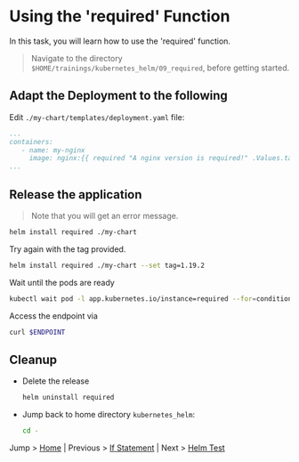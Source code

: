 # Using the 'required' Function

In this task, you will learn how to use the 'required' function.

> Navigate to the directory `$HOME/trainings/kubernetes_helm/09_required`, before getting started.

## Adapt the Deployment to the following

Edit `./my-chart/templates/deployment.yaml` file:
```yaml
...
containers:
   - name: my-nginx
     image: nginx:{{ required "A nginx version is required!" .Values.tag }}
...
```

## Release the application

> Note that you will get an error message.
```bash
helm install required ./my-chart 
```

Try again with the tag provided.
```bash
helm install required ./my-chart --set tag=1.19.2
```

Wait until the pods are ready

```bash
kubectl wait pod -l app.kubernetes.io/instance=required --for=condition=ready --timeout=120s
```

Access the endpoint via 
```bash
curl $ENDPOINT
```

## Cleanup
* Delete the release
  ```bash
  helm uninstall required
  ```
* Jump back to home directory `kubernetes_helm`:
  ```bash
  cd -
  ```

Jump > [Home](../README.md) | Previous > [If Statement](../08_ifs/README.md) | Next > [Helm Test](../10_tests/README.md)